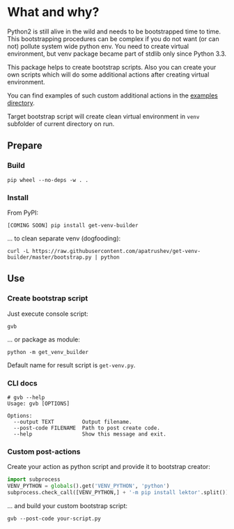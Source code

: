 # What and why?
Python2 is still alive in the wild and needs to be bootstrapped time to time.
This bootstrapping procedures can be complex if you do not want (or can not)
pollute system wide python env. You need to create virtual environment, but
venv package became part of stdlib only since Python 3.3.

This package helps to create bootstrap scripts. Also you can create your
own scripts which will do some additional actions after creating virtual
environment.

You can find examples of such custom additional actions in
the [examples directory](examples).

Target bootstrap script will create clean virtual environment in `venv` subfolder
of current directory on run.

## Prepare
### Build
```shell
pip wheel --no-deps -w . .
```

### Install
From PyPI:
```
[COMING SOON] pip install get-venv-builder
```
... to clean separate venv (dogfooding):
```shell
curl -L https://raw.githubusercontent.com/apatrushev/get-venv-builder/master/bootstrap.py | python
```

## Use
### Create bootstrap script
Just execute console script:
```shell
gvb
```
... or package as module:
```shell
python -m get_venv_builder
```
Default name for result script is `get-venv.py`.

### CLI docs
```shell
# gvb --help
Usage: gvb [OPTIONS]

Options:
  --output TEXT         Output filename.
  --post-code FILENAME  Path to post create code.
  --help                Show this message and exit.
```

### Custom post-actions
Create your action as python script and provide it to bootstrap creator:
```python
import subprocess
VENV_PYTHON = globals().get('VENV_PYTHON', 'python')
subprocess.check_call([VENV_PYTHON,] + '-m pip install lektor'.split())
```
... and build your custom bootstrap script:
```shell
gvb --post-code your-script.py
```
